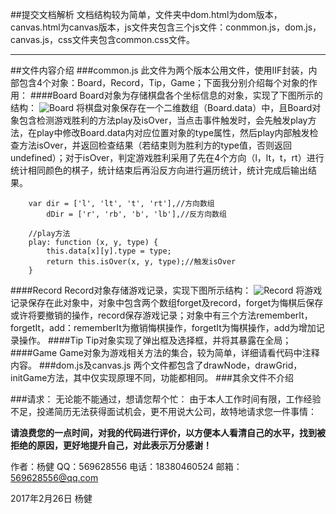 ##提交文档解析
文档结构较为简单，文件夹中dom.html为dom版本，canvas.html为canvas版本，js文件夹包含三个js文件：conmmon.js，dom.js，canvas.js，css文件夹包含common.css文件。
***
##文件内容介绍
###common.js
此文件为两个版本公用文件，使用IIF封装，内部包含4个对象：Board，Record，Tip，Game；下面我分别介绍每个对象的作用：
####Board
Board对象为存储棋盘各个坐标信息的对象，实现了下图所示的结构：
![Board](http://img.blog.csdn.net/20170226141741255?watermark/2/text/aHR0cDovL2Jsb2cuY3Nkbi5uZXQvamlhbjY3ODk=/font/5a6L5L2T/fontsize/400/fill/I0JBQkFCMA==/dissolve/70/gravity/SouthEast)
将棋盘对象保存在一个二维数组（Board.data）中，且Board对象包含检测游戏胜利的方法play及isOver，当点击事件触发时，会先触发play方法，在play中修改Board.data内对应位置对象的type属性，然后play内部触发检查方法isOver，并返回检查结果（若结束则为胜利方的type值，否则返回undefined）；对于isOver，判定游戏胜利采用了先在4个方向（l，lt，t，rt）进行统计相同颜色的棋子，统计结束后再沿反方向进行遍历统计，统计完成后输出结果。

```
	var dir = ['l', 'lt', 't', 'rt'],//方向数组
		dDir = ['r', 'rb', 'b', 'lb'],//反方向数组
		
	//play方法
	play: function (x, y, type) {
		this.data[x][y].type = type;
		return this.isOver(x, y, type);//触发isOver
	}
```
####Record
Record对象存储游戏记录，实现下图所示结构：
![Record](http://img.blog.csdn.net/20170226145358026?watermark/2/text/aHR0cDovL2Jsb2cuY3Nkbi5uZXQvamlhbjY3ODk=/font/5a6L5L2T/fontsize/400/fill/I0JBQkFCMA==/dissolve/70/gravity/SouthEast)
将游戏记录保存在此对象中，对象中包含两个数组forget及record，forget为悔棋后保存或许将要撤销的操作，record保存游戏记录；对象中有三个方法rememberIt，forgetIt，add：rememberIt为撤销悔棋操作，forgetIt为悔棋操作，add为增加记录操作。
####Tip
Tip对象实现了弹出框及选择框，并将其暴露在全局；
####Game
Game对象为游戏相关方法的集合，较为简单，详细请看代码中注释内容。
###dom.js及canvas.js
两个文件都包含了drawNode，drawGrid，initGame方法，其中仅实现原理不同，功能都相同。
###其余文件不介绍

###请求：
无论能不能通过，想请您帮个忙：
由于本人工作时间有限，工作经验不足，投递简历无法获得面试机会，更不用说大公司，故特地请求您一件事情：

**请浪费您的一点时间，对我的代码进行评价，以方便本人看清自己的水平，找到被拒绝的原因，更好地提升自己，对此表示万分感谢！**

作者：杨健
QQ：569628556
电话：18380460524
邮箱：569628556@qq.com

2017年2月26日
杨健